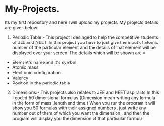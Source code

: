 # My-Projects.
Its my first repository and here I will upload my projects.
My projects details are given below:

1. Periodic Table:- This project I desinged to help the competitive students of JEE and NEET. In this project you have to just give the input of
atomic number of the particular element and the details of that element will be displayed over your screen. The details which will be shown are =
* Element's name and it's symbol
* Atomic mass
* Electronic configuration
* Valency
* Position in the periodic table

2. Dimensions:- This projects also relates to JEE and NEET aspirants.In this I coded 50 dimensional formulas.(Dimension mean writing any formula in 
the form of mass ,length and time.) When you run the program it will show you 50 formulas with their assigned numbers , just write any number out of them
of which you want the dimension , and then the program will display you the dimension of that particular formula.
